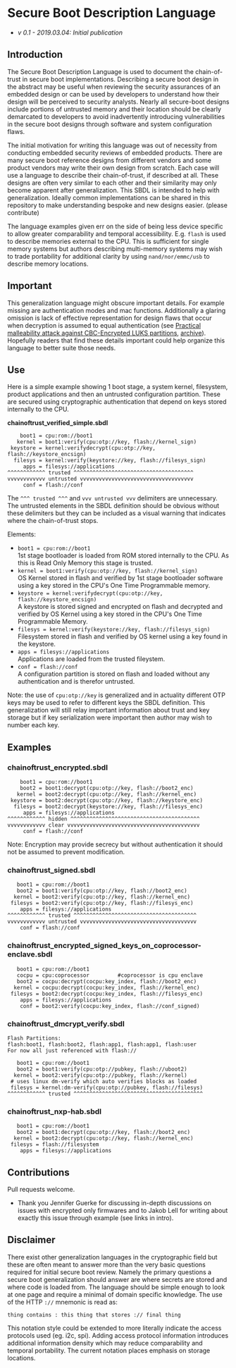 # Secure Boot Description Language

-   _v 0.1 - 2019.03.04: Initial publication_ 

## Introduction

The Secure Boot Description Language is used to document the chain-of-trust in
secure boot implementations. Describing a secure boot design in the abstract may
be useful when reviewing the security assurances of an embedded design or can be
used by developers to understand how their design will be perceived to security
analysts. Nearly all secure-boot designs include portions of untrusted memory
and their location should be clearly demarcated to developers to avoid
inadvertently introducing vulnerabilities in the secure boot designs through
software and system configuration flaws.

The initial motivation for writing this language was out of necessity from
conducting embedded security reviews of embedded products. There are many secure
boot reference designs from different vendors and some product vendors may write
their own design from scratch. Each case will use a language to describe their
chain-of-trust, if described at all. These designs are often very similar to
each other and their similarity may only become apparent after generalization. 
This SBDL is intended to help with generalization. Ideally common implementations
can be shared in this repository to make understanding bespoke and new designs
easier. (please contribute)

The language examples given err on the side of being less device specific to
allow greater comparability and temporal accessibility. E.g. ``flash`` is used
to describe memories external to the CPU. This is sufficient for single memory
systems but authors describing multi-memory systems may wish to trade
portability for additional clarity by using ``nand/nor/emmc/usb`` to describe
memory locations.

## Important

This generalization language might obscure important details. For example missing 
are authentication modes and mac functions. Additionally a glaring omission 
is lack of effective representation for design flaws that occur when decryption 
is assumed to equal authentication (see [Practical malleability attack against CBC-Encrypted LUKS partitions](https://www.jakoblell.com/blog/2013/12/22/practical-malleability-attack-against-cbc-encrypted-luks-partitions/), [archive](./reference/guides/Practical%20malleability%20attack%20against%20CBC-Encrypted%20LUKS%20partitions%20|%20Jakob%20Lell's%20Blog.pdf)). Hopefully readers that find these details 
important could help organize this language to better suite those needs.

## Use 

Here is a simple example showing 1 boot stage, a system kernel, filesystem,
product applications and then an untrusted configuration partition. 
These are secured using cryptographic authentication that depend on keys 
stored internally to the CPU.

**chainoftrust_verified_simple.sbdl**

        boot1 = cpu:rom://boot1
       kernel = boot1:verify(cpu:otp://key, flash://kernel_sign)
     keystore = kernel:verifydecrypt(cpu:otp://key, flash://keystore_encsign)
      filesys = kernel:verify(keystore://key, flash://filesys_sign)
         apps = filesys://applications
    ^^^^^^^^^^^^ trusted ^^^^^^^^^^^^^^^^^^^^^^^^^^^^^^^^^^^^^^
    vvvvvvvvvvvv untrusted vvvvvvvvvvvvvvvvvvvvvvvvvvvvvvvvvvvv
         conf = flash://conf

The ``^^^ trusted ^^^`` and ``vvv untrusted vvv`` delimiters are unnecessary.
The untrusted elements in the SBDL definition should be obvious without these
delimiters but they can be included as a visual warning that indicates where the
chain-of-trust stops.

Elements:

* ``boot1 = cpu:rom://boot1``  
  1st stage bootloader is loaded from ROM stored internally to the CPU. 
  As this is Read Only Memory this stage is trusted.
* ``kernel = boot1:verify(cpu:otp://key, flash://kernel_sign)``  
  OS Kernel stored in flash and verified by 1st stage bootloader software using 
  a key stored in the CPU's One Time Programmable memory.
* ``keystore = kernel:verifydecrypt(cpu:otp://key, flash://keystore_encsign)``  
  A keystore is stored signed and encrypted on flash and decrypted and verified 
  by OS Kernel using a key stored in the CPU's One Time Programmable Memory.
* ``filesys = kernel:verify(keystore://key, flash://filesys_sign)``  
  Filesystem stored in flash and verified by OS kernel using a key
  found in the keystore.
* ``apps = filesys://applications``  
  Applications are loaded from the trusted fileystem.
* ``conf = flash://conf``  
  A configuration partition is stored on flash and loaded without any
  authentication and is therefor untrusted.

Note: the use of ``cpu:otp://key`` is generalized and in actuality different 
OTP keys may be used to refer to different keys the SBDL definition. This 
generalization will still relay important information about trust and key 
storage but if key serialization were important then author may wish to number 
each key.

## Examples

### chainoftrust_encrypted.sbdl

        boot1 = cpu:rom://boot1
        boot2 = boot1:decrypt(cpu:otp://key, flash://boot2_enc)
       kernel = boot2:decrypt(cpu:otp://key, flash://kernel_enc)
     keystore = boot2:decrypt(cpu:otp://key, flash://keystore_enc)
      filesys = boot2:decrypt(keystore://key, flash://filesys_enc)
         apps = filesys://applications
    ^^^^^^^^^^^^ hidden ^^^^^^^^^^^^^^^^^^^^^^^^^^^^^^^^^^^^^^^^^
    vvvvvvvvvvvv clear vvvvvvvvvvvvvvvvvvvvvvvvvvvvvvvvvvvvvvvvvv
         conf = flash://conf

Note: Encryption may provide secrecy but without authentication it should not be assumed to prevent modification.

### chainoftrust_signed.sbdl

       boot1 = cpu:rom://boot1
       boot2 = boot1:verify(cpu:otp://key, flash://boot2_enc)
      kernel = boot2:verify(cpu:otp://key, flash://kernel_enc)
     filesys = boot2:verify(cpu:otp://key, flash://filesys_enc)
        apps = filesys://applications
    ^^^^^^^^^^^^ trusted ^^^^^^^^^^^^^^^^^^^^^^^^^^^^^^^^^^^^^^^
    vvvvvvvvvvvv untrusted vvvvvvvvvvvvvvvvvvvvvvvvvvvvvvvvvvvvv
        conf = flash://conf


### chainoftrust_encrypted_signed_keys_on_coprocessor-enclave.sbdl 

       boot1 = cpu:rom://boot1
       cocpu = cpu:coprocessor         #coprocessor is cpu enclave
       boot2 = cocpu:decrypt(cocpu:key_index, flash://boot2_enc)
      kernel = cocpu:decrypt(cocpu:key_index, flash://kernel_enc)
     filesys = boot2:decrypt(cocpu:key_index, flash://filesys_enc)
        apps = filesys://applications
        conf = boot2:verify(cocpu:key_index, flash://conf_signed)

### chainoftrust_dmcrypt_verify.sbdl

    Flash Partitions:
    flash:boot1, flash:boot2, flash:app1, flash:app1, flash:user
    For now all just referenced with flash://

       boot1 = cpu:rom://boot1
       boot2 = boot1:verify(cpu:otp://pubkey, flash://uboot2)
      kernel = boot2:verify(cpu:otp://pubkey, flash://kernel)
     # uses linux dm-verify which auto verifies blocks as loaded
     filesys = kernel:dm-verify(cpu:otp://pubkey, flash://filesys)
    ^^^^^^^^^^^^ trusted ^^^^^^^^^^^^^^^^^^^^^^^^^^^^^^^^^^^^^^^^^

### chainoftrust_nxp-hab.sbdl

       boot1 = cpu:rom://boot1
       boot2 = boot1:decrypt(cpu:otp://key, flash://boot2_enc)
      kernel = boot2:decrypt(cpu:otp://key, flash://kernel_enc)
     filesys = flash://filesystem
        apps = filesys://applications


## Contributions

Pull requests welcome.

* Thank you Jennifer Guerke for discussing in-depth discussions on issues with encrypted only firmwares and to Jakob Lell for writing about exactly this issue through example (see links in intro).

## Disclaimer

There exist other generalization languages in the cryptographic field but these
are often meant to answer more than the very basic questions required for 
initial secure boot review. Namely the primary questions a secure boot 
generalization should answer are where secrets are stored and where code is 
loaded from. The language should be simple enough to look at one page and
require a minimal of domain specific knowledge. The use of the HTTP ``://`` 
mnemonic is read as:   

  ``thing contains : this thing that stores :// final thing``
   
This notation style could be extended to more literally indicate the access 
protocols used (eg. i2c, spi). Adding access protocol information introduces
additional information density which may reduce comparability and temporal 
portability. The current notation places emphasis on storage locations.
